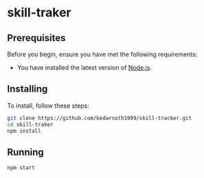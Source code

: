 # skill-traker



## Prerequisites

Before you begin, ensure you have met the following requirements:
* You have installed the latest version of [Node.js](https://nodejs.org/).

## Installing 

To install, follow these steps:

```bash
git clone https://github.com/kedarnath1999/skill-tracker.git
cd skill-traker
npm install
```

## Running

```bash
npm start